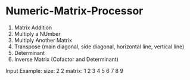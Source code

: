 # Numeric-Matrix-Processor
1. Matrix Addition
2. Multiply a NUmber
3. Multiply Another Matrix
4. Transpose (main diagonal, side diagonal, horizontal line, vertical line)
5. Determinant
6. Inverse Matrix (Cofactor and Determinant)

Input Example:
size: 2 2
matrix:
1 2 3
4 5 6
7 8 9
